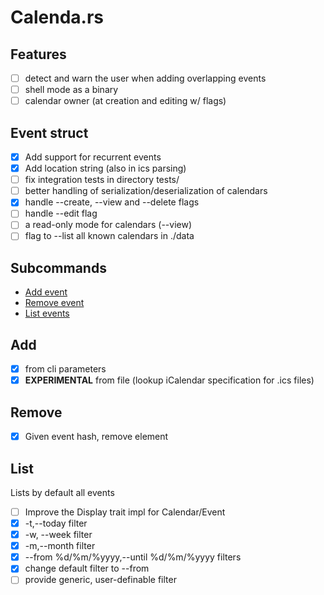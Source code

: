 # Calenda.rs
## Features
 - [ ] detect and warn the user when adding overlapping events
 - [ ] shell mode as a binary
 - [ ] calendar owner (at creation and editing w/ flags)
## Event struct
 - [x] Add support for recurrent events
 - [x] Add location string (also in ics parsing)
 - [ ] fix integration tests in directory tests/
 - [ ] better handling of serialization/deserialization of calendars
 - [x] handle --create, --view and --delete flags
 - [ ] handle --edit flag
 - [ ] a read-only mode for calendars (--view)
 - [ ] flag to --list all known calendars in ./data
## Subcommands
 - [Add event](#add)
 - [Remove event](#remove)
 - [List events](#list)
## Add
 - [x] from cli parameters
 - [x] **EXPERIMENTAL** from file (lookup iCalendar specification for .ics files)
## Remove
 - [x] Given event hash, remove element
## List
Lists by default all events
 - [ ] Improve the Display trait impl for Calendar/Event
 - [x] -t,--today filter
 - [x] -w, --week filter
 - [x] -m,--month filter
 - [x] --from %d/%m/%yyyy,--until %d/%m/%yyyy filters
 - [x] change default filter to --from <current date>
 - [ ] provide generic, user-definable filter
